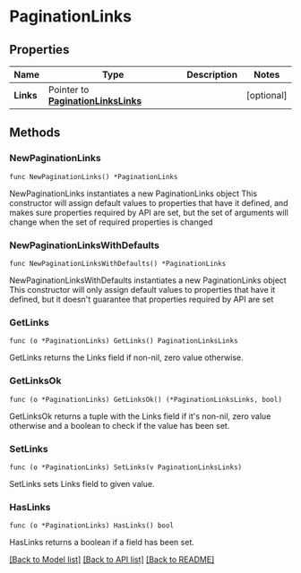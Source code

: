 # PaginationLinks

## Properties

Name | Type | Description | Notes
------------ | ------------- | ------------- | -------------
**Links** | Pointer to [**PaginationLinksLinks**](PaginationLinksLinks.md) |  | [optional] 

## Methods

### NewPaginationLinks

`func NewPaginationLinks() *PaginationLinks`

NewPaginationLinks instantiates a new PaginationLinks object
This constructor will assign default values to properties that have it defined,
and makes sure properties required by API are set, but the set of arguments
will change when the set of required properties is changed

### NewPaginationLinksWithDefaults

`func NewPaginationLinksWithDefaults() *PaginationLinks`

NewPaginationLinksWithDefaults instantiates a new PaginationLinks object
This constructor will only assign default values to properties that have it defined,
but it doesn't guarantee that properties required by API are set

### GetLinks

`func (o *PaginationLinks) GetLinks() PaginationLinksLinks`

GetLinks returns the Links field if non-nil, zero value otherwise.

### GetLinksOk

`func (o *PaginationLinks) GetLinksOk() (*PaginationLinksLinks, bool)`

GetLinksOk returns a tuple with the Links field if it's non-nil, zero value otherwise
and a boolean to check if the value has been set.

### SetLinks

`func (o *PaginationLinks) SetLinks(v PaginationLinksLinks)`

SetLinks sets Links field to given value.

### HasLinks

`func (o *PaginationLinks) HasLinks() bool`

HasLinks returns a boolean if a field has been set.


[[Back to Model list]](../README.md#documentation-for-models) [[Back to API list]](../README.md#documentation-for-api-endpoints) [[Back to README]](../README.md)


